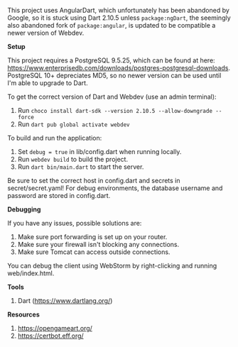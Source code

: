 This project uses AngularDart, which unfortunately has been abandoned by Google, so it is stuck using Dart 2.10.5 unless
`package:ngDart`, the seemingly also abandoned fork of `package:angular`, is updated to be compatible a newer version of
Webdev.

**Setup**

This project requires a PostgreSQL 9.5.25, which can be found at here:
https://www.enterprisedb.com/downloads/postgres-postgresql-downloads.
PostgreSQL 10+ depreciates MD5, so no newer version can be used until I'm able to upgrade to Dart.

To get the correct version of Dart and Webdev (use an admin terminal):
1. Run `choco install dart-sdk --version 2.10.5 --allow-downgrade --force`
2. Run `dart pub global activate webdev`

To build and run the application:
1. Set `debug = true` in lib/config.dart when running locally.
2. Run `webdev build` to build the project.
3. Run `dart bin/main.dart` to start the server.

Be sure to set the correct host in config.dart and secrets in secret/secret.yaml! For debug environments, the database
username and password are stored in config.dart.

**Debugging**

If you have any issues, possible solutions are:

1. Make sure port forwarding is set up on your router.
2. Make sure your firewall isn't blocking any connections.
3. Make sure Tomcat can access outside connections.

You can debug the client using WebStorm by right-clicking and running web/index.html.

**Tools**

1. Dart (https://www.dartlang.org/)

**Resources**

1. https://opengameart.org/
2. https://certbot.eff.org/